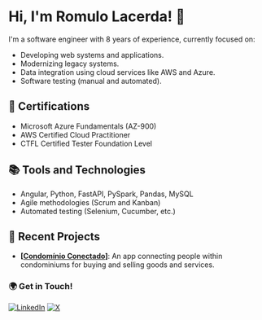 # Hi, I'm Romulo Lacerda! 👋

I'm a software engineer with 8 years of experience, currently focused on:

- Developing web systems and applications.
- Modernizing legacy systems.
- Data integration using cloud services like AWS and Azure.
- Software testing (manual and automated).

## 🌟 Certifications
- Microsoft Azure Fundamentals (AZ-900)
- AWS Certified Cloud Practitioner
- CTFL Certified Tester Foundation Level

## 📚 Tools and Technologies
- Angular, Python, FastAPI, PySpark, Pandas, MySQL
- Agile methodologies (Scrum and Kanban)
- Automated testing (Selenium, Cucumber, etc.)

## 🚀 Recent Projects
- **[[Condomínio Conectado](https://github.com/terceiro-setor-opensource/mba-es-27-grupo-07-front)]**: An app connecting people within condominiums for buying and selling goods and services.

### 🌍 Get in Touch!
[![LinkedIn](https://img.shields.io/badge/LinkedIn-0077B5?style=for-the-badge&logo=linkedin&logoColor=white)](https://linkedin.com/in/romulo-lacerda-060163122) [![X](https://img.shields.io/badge/X-000000?style=for-the-badge&logo=x&logoColor=white)](https://twitter.com/your-twitter-handle)
